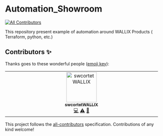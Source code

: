 # Automation_Showroom
<!-- ALL-CONTRIBUTORS-BADGE:START - Do not remove or modify this section -->
[![All Contributors](https://img.shields.io/badge/all_contributors-1-orange.svg?style=flat-square)](#contributors-)
<!-- ALL-CONTRIBUTORS-BADGE:END -->

This repository present example of automation  around WALLIX Products ( Terraform, python, etc.)

## Contributors ✨

Thanks goes to these wonderful people ([emoji key](https://allcontributors.org/docs/en/emoji-key)):

<!-- ALL-CONTRIBUTORS-LIST:START - Do not remove or modify this section -->
<!-- prettier-ignore-start -->
<!-- markdownlint-disable -->
<table>
  <tbody>
    <tr>
      <td align="center" valign="top" width="14.28%"><a href="https://github.com/swcortetWALLIX"><img src="https://avatars.githubusercontent.com/u/190351850?v=4?s=100" width="100px;" alt="swcortetWALLIX"/><br /><sub><b>swcortetWALLIX</b></sub></a><br /><a href="https://github.com/wallix/Automation_Showroom/commits?author=swcortetWALLIX" title="Code">💻</a> <a href="https://github.com/wallix/Automation_Showroom/commits?author=swcortetWALLIX" title="Tests">⚠️</a> <a href="https://github.com/wallix/Automation_Showroom/pulls?q=is%3Apr+reviewed-by%3AswcortetWALLIX" title="Reviewed Pull Requests">👀</a></td>
    </tr>
  </tbody>
</table>

<!-- markdownlint-restore -->
<!-- prettier-ignore-end -->

<!-- ALL-CONTRIBUTORS-LIST:END -->

This project follows the [all-contributors](https://github.com/all-contributors/all-contributors) specification. Contributions of any kind welcome!